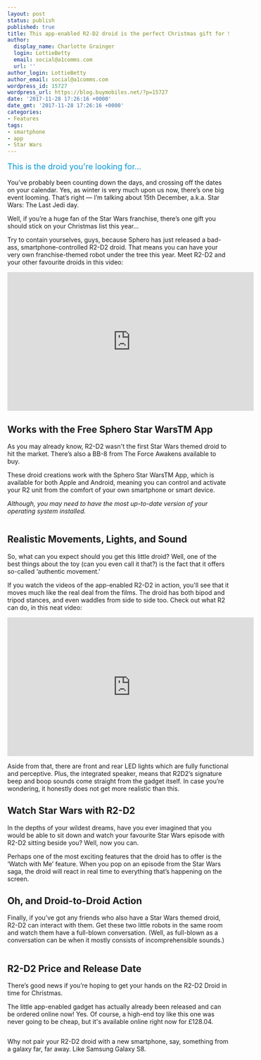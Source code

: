 ```yaml
---
layout: post
status: publish
published: true
title: This app-enabled R2-D2 droid is the perfect Christmas gift for Star Wars fans
author:
  display_name: Charlotte Grainger
  login: LottieBetty
  email: social@a1comms.com
  url: ''
author_login: LottieBetty
author_email: social@a1comms.com
wordpress_id: 15727
wordpress_url: https://blog.buymobiles.net/?p=15727
date: '2017-11-28 17:26:16 +0000'
date_gmt: '2017-11-28 17:26:16 +0000'
categories:
- Features
tags:
- smartphone
- app
- Star Wars
---
```

<p><span class="postStandFirst" style="color: #0896d5; line-height: 26px; font-size: 18px;">This is the droid you're looking for&hellip;</span></p>
<p>You&rsquo;ve probably been counting down the days, and crossing off the dates on your calendar. Yes, as winter is very much upon us now, there&rsquo;s one big event looming. That&rsquo;s right &mdash; I&rsquo;m talking about 15th December, a.k.a. Star Wars: The Last Jedi day.</p>
<p>Well, if you&rsquo;re a huge fan of the Star Wars franchise, there&rsquo;s one gift you should stick on your Christmas list this year...</p>
<p>Try to contain yourselves, guys, because Sphero has just released a bad-ass, smartphone-controlled R2-D2 droid. That means you can have your very own franchise-themed robot under the tree this year. Meet R2-D2 and your other favourite droids in this video:</p>
<p><iframe src="https://www.youtube.com/embed/jwEkC2w4fcI" width="560" height="315" frameborder="0" allowfullscreen="allowfullscreen"></iframe></p>
<h2>Works with the Free Sphero Star WarsTM App</h2>
<p>As you may already know, R2-D2 wasn't the first Star Wars themed droid to hit the market. There&rsquo;s also a BB-8 from The Force Awakens available to buy.</p>
<p>These droid creations work with the Sphero Star WarsTM App, which is available for both Apple and Android, meaning you can control and activate your R2 unit from the comfort of your own smartphone or smart device.</p>
<p><em>Although, you may need to have the most up-to-date version of your operating system installed.</em></p>
<p><img class="aligncenter size-full wp-image-15739" src="https://lh3.googleusercontent.com/Gw3gXl1xIVIXc1Kqrf9hzsQCQJwO_PQbjnM4xuFw-CBahJxH02oD1y5fvtcOPeIBh87pQLWm0sU7lnP3vavDKwc=s0" alt="" /></p>
<h2>Realistic Movements, Lights, and Sound</h2>
<p>So, what can you expect should you get this little droid? Well, one of the best things about the toy (can you even call it that?) is the fact that it offers so-called &lsquo;authentic movement.&rsquo;</p>
<p>If you watch the videos of the app-enabled R2-D2 in action, you'll see that it moves much like the real deal from the films. The droid has both bipod and tripod stances, and even waddles from side to side too. Check out what R2 can do, in this neat video:</p>
<p><iframe src="https://www.youtube.com/embed/Lp0fP2CVBwA" width="560" height="315" frameborder="0" allowfullscreen="allowfullscreen"></iframe></p>
<p>Aside from that, there are front and rear LED lights which are fully functional and perceptive. Plus, the integrated speaker, means that R2D2&rsquo;s signature beep and boop sounds come straight from the gadget itself. In case you&rsquo;re wondering, it honestly does not get more realistic than this.</p>
<h2>Watch Star Wars with R2-D2</h2>
<p>In the depths of your wildest dreams, have you ever imagined that you would be able to sit down and watch your favourite Star Wars episode with R2-D2 sitting beside you? Well, now you can.</p>
<p>Perhaps one of the most exciting features that the droid has to offer is the &lsquo;Watch with Me&rsquo; feature. When you pop on an episode from the Star Wars saga, the droid will react in real time to everything that&rsquo;s happening on the screen.</p>
<h2>Oh, and Droid-to-Droid Action</h2>
<p>Finally, if you&rsquo;ve got any friends who also have a Star Wars themed droid, R2-D2 can interact with them. Get these two little robots in the same room and watch them have a full-blown conversation. (Well, as full-blown as a conversation can be when it mostly consists of incomprehensible sounds.)</p>
<p><img class="aligncenter size-full wp-image-15731" src="https://lh3.googleusercontent.com/sqnntkmkgdVKSMh076PrAVhS0spGM7mL_yypvs06BDdhV4Ml6qR7_ElKUA1deZ6u9GLKffYrR21Kiw4E31psuZZ-=s0" alt="" /></p>
<h2>R2-D2 Price and Release Date</h2>
<p>There&rsquo;s good news if you&rsquo;re hoping to get your hands on the R2-D2 Droid in time for Christmas.</p>
<p>The little app-enabled gadget has actually already been released and can be ordered online now! Yes. Of course, a high-end toy like this one was never going to be cheap, but it's available online right now for &pound;128.04.</p>
<p><img class="aligncenter size-full wp-image-15740" src="https://lh3.googleusercontent.com/LJTbq4xnt6FoeZYQ5aV82HKaxp9HV-AuLs22jt83LbqqNi6SzqD8teRTbOqNyqlTTwe9FbjHOFWlwa2RSN2jT4Uo=s0" alt="" /></p>
<p>Why not pair your R2-D2 droid with a new smartphone, say, something from a galaxy far, far away. Like Samsung Galaxy S8.</p>
